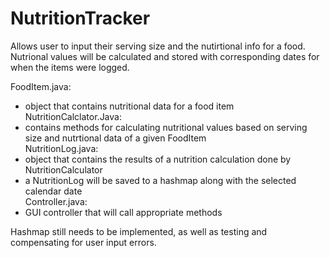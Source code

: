 # NutritionTracker
Allows user to input their serving size and the nutirtional info for a food. Nutrional values will be calculated and stored with corresponding dates for when the items were logged.  
  
FoodItem.java:  
  - object that contains nutritional data for a food item  
NutritionCalclator.Java:  
  - contains methods for calculating nutritional values based on serving size and nutrtional data of a given FoodItem   
NutritionLog.java:  
  - object that contains the results of a nutrition calculation done by NutritionCalculator   
  - a NutritionLog will be saved to a hashmap along with the selected calendar date   
Controller.java:  
  - GUI controller that will call appropriate methods   
    
Hashmap still needs to be implemented, as well as testing and compensating for user input errors.
